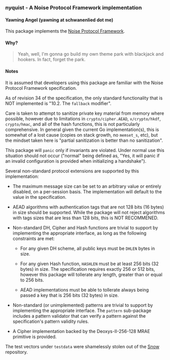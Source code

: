 ### nyquist - A Noise Protocol Framework implementation
#### Yawning Angel (yawning at schwanenlied dot me)

This package implements the [Noise Protocol Framework][1].

#### Why?

> Yeah, well, I'm gonna go build my own theme park with blackjack and
> hookers.  In fact, forget the park.

#### Notes

It is assumed that developers using this package are familiar with the Noise
Protocol Framework specification.

As of revision 34 of the specification, the only standard functionality
that is NOT implemented is "10.2. The `fallback` modifier".

Care is taken to attempt to sanitize private key material from memory where
possible, however due to limitations in `crypto/cipher.AEAD`, `x/crypto/hkdf`,
`crypto/hmac`, and all of the hash functions, this is not particularly
comprehensive.  In general given the current Go implementation(s), this
is somewhat of a lost cause (copies on stack growth, no `memset_s`, etc),
but the mindset taken here is "partial sanitization is better than no
sanitization".

This package will `panic` only if invariants are violated.  Under normal
use this situation should not occur ("normal" being defined as, "Yes, it
will panic if an invalid configuration is provided when initializing a
handshake").

Several non-standard protocol extensions are supported by this implementation:

 * The maximum message size can be set to an arbitrary value or entirely
   disabled, on a per-session basis.  The implementation will default to
   the value in the specification.

 * AEAD algorithms with authentication tags that are not 128 bits (16 bytes)
   in size should be supported.  While the package will not reject algorithms
   with tags sizes that are less than 128 bits, this is NOT RECOMMENED.

 * Non-standard DH, Cipher and Hash functions are trivial to support by
   implementing the appropriate interface, as long as the following
   constraints are met:

    * For any given DH scheme, all public keys must be `DHLEN` bytes in size.

    * For any given Hash function, `HASHLEN` must be at least 256 bits
      (32 bytes) in size.  The specification requires exactly 256 or 512
      bits, however this package will tollerate any length, greater than
      or equal to 256 bits.

    * AEAD implementations must be able to tollerate always being passed
      a key that is 256 bits (32 bytes) in size.

 * Non-standard (or unimplemented) patterns are trivial to support by
   implementing the appropriate interface.  The `pattern` sub-package
   includes a pattern validator that can verify a pattern against the
   specification's pattern validity rules.

 * A Cipher implementation backed by the Deoxys-II-256-128 MRAE primitive
   is provided.

The test vectors under `testdata` were shamelessly stolen out of the [Snow][2]
repository.

[1]: https://noiseprotocol.org/
[2]: https://github.com/mcginty/snow/tree/master/tests/vectors

